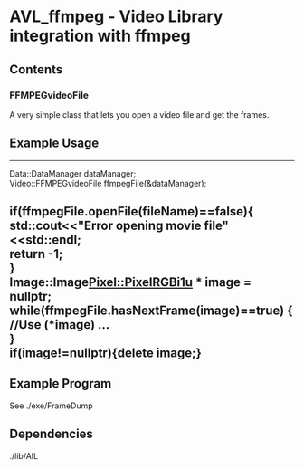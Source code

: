 # AVL_ffmpeg - Video Library integration with ffmpeg

## Contents

### FFMPEGvideoFile
A very simple class that lets you open a video file and get the frames.

## Example Usage
------------
Data::DataManager dataManager;  
Video::FFMPEGvideoFile ffmpegFile(&dataManager);  
  
if(ffmpegFile.openFile(fileName)==false){  
	std::cout<<"Error opening movie file"<<std::endl;  
	return -1;  
}  
Image::Image<Pixel::PixelRGBi1u> * image = nullptr;  
while(ffmpegFile.hasNextFrame(image)==true) {  
	//Use (*image) ...  
}  
if(image!=nullptr){delete image;}  
------------

## Example Program
See ./exe/FrameDump  

## Dependencies

./lib/AIL  
